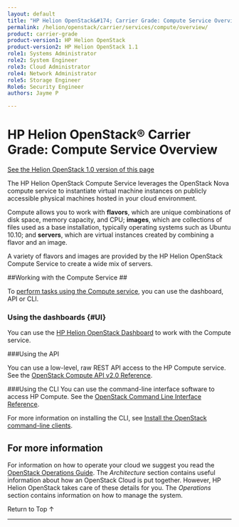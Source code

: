 ```yaml
---
layout: default
title: "HP Helion OpenStack&#174; Carrier Grade: Compute Service Overview"
permalink: /helion/openstack/carrier/services/compute/overview/
product: carrier-grade
product-version1: HP Helion OpenStack
product-version2: HP Helion OpenStack 1.1
role1: Systems Administrator 
role2: System Engineer
role3: Cloud Administrator
role4: Network Administrator
role5: Storage Engineer
Role6: Security Engineer
authors: Jayme P

---
```

<!--UNDER REVIEW-->

<script>

function PageRefresh {
onLoad="window.refresh"
}

PageRefresh();

</script>

<!--
<p style="font-size: small;"> <a href="/helion/openstack/carrier/services/tripleo/overview/">&#9664; PREV</a> | <a href="/helion/openstack/carrier/services/overview/">&#9650; UP</a> | <a href="/helion/openstack/carrier/services/identity/overview/"> NEXT &#9654</a> </p>
-->

# HP Helion OpenStack&#174; Carrier Grade: Compute Service Overview #
[See the Helion OpenStack 1.0 version of this page](/helion/openstack/services/compute/overview/)

The HP Helion OpenStack Compute Service leverages the OpenStack Nova compute service to instantiate virtual machine instances on publicly accessible physical machines hosted in your cloud environment.

Compute allows you to work with **flavors**, which are unique combinations of disk space, memory capacity, and CPU; **images**, which are collections of files used as a base installation, typically operating systems such as Ubuntu 10.10; and **servers**, which are virtual instances created by combining a flavor and an image.

A variety of flavors and images are provided by the HP Helion OpenStack Compute Service to create a wide mix of servers.

<!-- ## Storing Metadata on a Configuration Drive {#configdrive}

The HP Helion OpenStack compute service can be configured to [write metadata to a special configuration drive](/helion/openstack/carrier/services/compute/overview/configdrive) that contains information normally available through the metadata service. --> 

##Working with the Compute Service ##

To [perform tasks using the Compute service](#howto), you can use the dashboard, API or CLI.

### Using the dashboards {#UI}

You can use the [HP Helion OpenStack Dashboard](/helion/openstack/carrier/dashboard/how-works/) to work with the Compute service.

###Using the API<a name="API"></a>
 
You can use a low-level, raw REST API access to the HP Compute service. See the [OpenStack Compute API v2.0 Reference](http://api.openstack.org/api-ref-compute-v2.html).

###Using the CLI<a name="cli"></a>
You can use the command-line interface software to access HP Compute. See the [OpenStack Command Line Interface Reference](http://docs.openstack.org/cli-reference/content/novaclient_commands.html).

For more information on installing the CLI, see [Install the OpenStack command-line clients](http://docs.openstack.org/user-guide/content/install_clients.html).

<!--
## How To's with the HP Helion OpenStack Compute Service<a name="howto"></a>

Taken from http://wiki.hpcloud.net/display/core/Core+Edition+Use+cases#CoreEditionUsecases-OverCloud 

The following lists of tasks can be performed by a user or administrator through the [HP Helion OpenStack Dashboard](/helion/openstack/carrier/dashboard/how-works/), the [API](http://api.openstack.org/api-ref-compute-v2.html), or [CLI](http://docs.openstack.org/cli-reference/content/novaclient_commands.html).

Depending upon your user type, user or administrator, you can perform the following tasks.

### Tasks performed by users ###

The following Compute service tasks are usually performed by someone with the *user* role.

#### Working with instances ####

When working with the Compute service, you can perform a number of tasks with your virtual machine instances, including creating and deleting instances, starting and stopping an instance, and attaching a storage volume to an instance.

- **Launching an instance** -??- Create a new virtual machine.
- **Launching an instance that boots from a Volume** -??- Create a bootable virtual machine associated with a bootable volume. 
- **Rebooting an instance** -??- Reboot an instance.
- **Rebuilding an instance** -??- Rebuild an instance as needed.
- **Starting and stopping an instance** -??- Use the Compute service to start and stop an instance.
- **Creating and deleting a snapshot of an instance** -??- Create a snapshot of an instance that you can use to create other instances.
- **Rescuing and un-rescuing an instance** -??- Rescue a instance.
- **Deleting an instance** -??- Delete an instance that is no longer needed.
- **Attaching and detaching volumes** -??- Attach a storage volume to an instance and detach the volume, when no longer needed.
- **Viewing an instance console log** -??- Display a log of virtual machine activity.
- **Viewing a VNC console connection to an instance** -??- Remotely connect to an instance using a VNC (Virtual Network Computing) console. 
- **Associating and disassociating a floating IP address** -??- Allocate and associate floating IP addresses to an instance. 

#### Working with security ####

You can use different tools to help secure your cloud.

- **Working with security groups** -??- Create, modify, and delete the security groups in your project.
- **Working with security group rules** -??- Create, modify, delete a security group rule that control traffic to or from instances.
- **Working with key pairs** -??- Create and delete the key pairs that control access to the instances in your environment. You can also import an existing key pair.

### Tasks performed by an Administrator ###

The following Compute service tasks are usually performed by someone with the *administrator* role.

#### Creating, modifying and deleting flavors ####

Use the Compute service to create, delete, and modify the virtual machine *flavors* in a project. A flavor defines the hardware configuration (disk space and memory capacity).

#### Modifying project quotas ####

Use the Compute service to change the maximum limits on the number of objects (instances, volumes, and so on).

#### Creating, modifying, and deleting availability zones ####

Use the Compute service to manage availability zones (AZ) by creating and deleting AZs and modifying existing AZs.

#### Enabling and disabling services ####

Use the Compute service to enable or disable services available in a project.

#### Working with an instance ####

When working with the Compute service, you can perform a number of tasks with your virtual machines (VM).

- **Locking and unlocking instances** -??- Lock or unlock an instance, as needed.
- **Pausing and un-pausing instances** -??- Pause and un-pause an instance. The `pause` command stores the state of the instance in RAM. A paused instance continues to run in a frozen state.
- **Suspending and resuming virtual machines** -??- Suspend and un-suspend an instance. When you suspend an instance, its instance state is stored on disk, all memory is written to disk, and the instance is stopped. Suspending an instance is similar to placing a device in hibernation; memory and vCPUs become available.-->

## For more information ##

For information on how to operate your cloud we suggest you read the [OpenStack Operations Guide](http://docs.openstack.org/ops/). The *Architecture* section contains useful information about how an OpenStack Cloud is put together. However, HP Helion OpenStack takes care of these details for you. The *Operations* section contains information on how to manage the system.


 <a href="#top" style="padding:14px 0px 14px 0px; text-decoration: none;"> Return to Top &#8593; </a>

----
